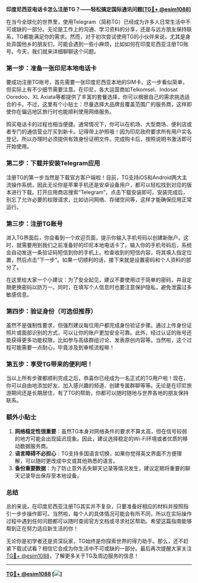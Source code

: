 **印度尼西亚电话卡怎么注册TG？——轻松搞定国际通讯问题[[TG💪+ @esim1088](https://t.me/s/esim1088)]**

在当今全球化的世界里，使用Telegram（简称TG）已经成为许多人日常生活中不可或缺的一部分。无论是工作上的沟通、学习资料的分享，还是与远方朋友保持联系，TG都能满足你的需求。然而，对于初次尝试使用TG的小伙伴来说，尤其是身处异国他乡的朋友们，可能会遇到一些小麻烦，比如如何在印度尼西亚注册TG账号。今天，我们就来详细聊聊这个问题。

### **第一步：准备一张印尼本地电话卡**

要成功注册TG账号，首先需要一张印度尼西亚本地的SIM卡。这一步看似简单，但实际上有不少细节需要注意。在印尼，各大运营商如Telkomsel、Indosat Ooredoo、XL Axiata等都提供了丰富的套餐选择，你可以根据自己的需求挑选适合的卡。不过，这里有个小贴士：尽量选择大品牌且覆盖范围广的服务商，这样即使你在偏远地区旅行时也能顺利使用网络服务。

购买电话卡的过程也相当便捷。通常情况下，你可以在机场、大型商场、便利店或者专门的通信营业厅买到新卡。记得带上护照哦！因为印尼政府要求所有用户实名登记，所以办理时必须提供有效身份证明文件。完成购卡后，按照说明书激活即可开始使用。

### **第二步：下载并安装Telegram应用**

注册TG的第一步当然是下载官方客户端啦！目前，TG支持iOS和Android两大主流操作系统，因此无论你是苹果手机还是安卓设备用户，都可以轻松找到对应的版本进行下载。打开应用商店搜索“Telegram”，点击下载安装即可。安装完成后，别忘了允许必要的权限请求，比如访问网络、存储空间等，这样才能确保应用正常运行。

### **第三步：注册TG账号**

进入TG界面后，你会看到一个欢迎页面，提示你输入手机号码以创建新账户。这时，就需要用到我们之前准备好的印尼本地电话卡了。输入你的手机号码后，系统会自动发送一条验证码短信到你的手机上。检查收到的短信内容，将其填入指定位置，然后点击“下一步”。如果一切顺利的话，接下来就是设置密码和个人资料的部分了。

在这里给大家一个小建议：为了安全起见，建议不要使用过于简单的密码，并且定期更换密码以防万一。同时，在填写个人信息时也要注意保护隐私，避免泄露过多敏感信息。

### **第四步：验证身份（可选但推荐）**

虽然不是强制性要求，但强烈建议每位用户都完成身份验证步骤。通过上传身份证照片或面部识别的方式，可以让你的账户更加安全可靠。此外，经过认证的账号还能获得更多功能权限，比如参与高级群组讨论、发表原创内容等。当然啦，这个过程可能需要一点耐心，毕竟涉及到审核流程嘛！

### **第五步：享受TG带来的便利吧！**

当以上所有步骤都顺利完成之后，恭喜你已经成为一名正式的TG用户啦！现在，你可以自由地添加好友、加入感兴趣的频道、创建专属群聊等等。无论是在印尼旅游期间还是长期居住，有了TG的帮助，你都可以随时随地与世界各地的朋友保持联系。

### **额外小贴士**

1. **网络稳定性很重要**：虽然TG本身对网络条件的要求不算太高，但在信号较弱的地方可能会出现延迟现象。因此，建议选择稳定的Wi-Fi环境或者优质的移动数据服务商。
2. **语言障碍不必担心**：TG支持多国语言切换，如果你觉得英文界面不方便理解，可以随时更改成中文或其他熟悉的语言。
3. **备份重要数据**：为了防止意外丢失聊天记录等情况发生，建议定期将重要的聊天记录导出保存至本地设备。

### **总结**

总的来说，在印度尼西亚注册TG其实并不复杂，只要准备好相应的材料并按照指引一步步操作即可。当然啦，每个人的具体情况可能会有所不同，所以在实际操作过程中遇到任何问题都可以随时查阅官方文档或寻求社区帮助。希望这篇指南能够帮到正在努力适应新生活的你！

无论你是初学者还是资深玩家，TG始终是你探索世界的得力助手。那么，还不赶紧下载试试看？相信它会成为你生活中不可或缺的一部分。最后再次提醒大家关注[TG💪+ @esim1088](https://t.me/s/esim1088)，了解更多关于TG及周边服务的信息！

---

**[TG💪+ @esim1088](https://t.me/s/esim1088) [![](https://i.postimg.cc/4NQfJmqS/Snipaste-2025-05-13-00-14-12.png)]**